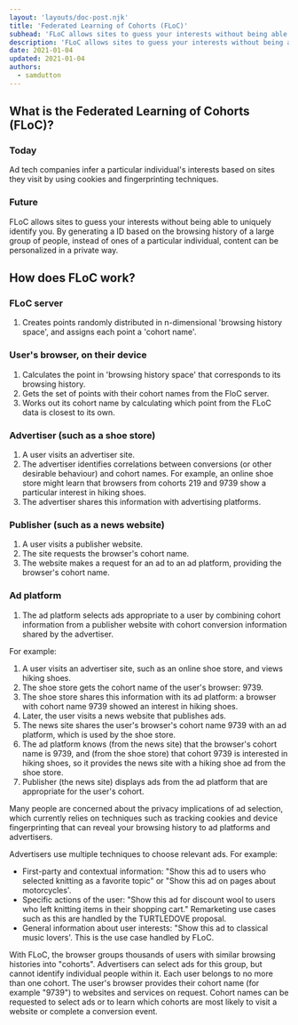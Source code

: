```yaml
---
layout: 'layouts/doc-post.njk'
title: 'Federated Learning of Cohorts (FLoC)'
subhead: 'FLoC allows sites to guess your interests without being able to uniquely identify you.'
description: 'FLoC allows sites to guess your interests without being able to uniquely identify you. By generating a ID based on the browsing history of a large group of people, instead of ones of a particular individual, content can be personalized in a private way.'
date: 2021-01-04
updated: 2021-01-04
authors:
  - samdutton
---
```


## What is the Federated Learning of Cohorts (FLoC)?

### Today
Ad tech companies infer a particular individual's interests based on sites they visit by using cookies and fingerprinting techniques.

### Future
FLoC allows sites to guess your interests without being able to uniquely identify you. By generating a ID based on the browsing history of a large group of people, instead of ones of a particular individual, content can be personalized in a private way.

## How does FLoC work?

### FLoC server
1. Creates points randomly distributed in n-dimensional 'browsing history space', and assigns each point a 'cohort name'.


### User's browser, on their device
1. Calculates the point in 'browsing history space' that corresponds to its browsing history.
1. Gets the set of points with their cohort names from the FloC server.
1. Works out its cohort name by calculating which point from the FLoC data is closest to its own.


### Advertiser (such as a shoe store)
1. A user visits an advertiser site.
1. The advertiser identifies correlations between conversions (or other desirable behaviour) and cohort names. For example, an online shoe store might learn that browsers from cohorts 219 and 9739 show a particular interest in hiking shoes. 
1. The advertiser shares this information with advertising platforms.


### Publisher (such as a news website)
1. A user visits a publisher website.
1. The site requests the browser's cohort name.  
1. The website makes a request for an ad to an ad platform, providing the browser's cohort name.


### Ad platform
1. The ad platform selects ads appropriate to a user by combining cohort information from a publisher website with cohort conversion information shared by the advertiser. 

For example:
1. A user visits an advertiser site, such as an online shoe store, and views hiking shoes.
1. The shoe store gets the cohort name of the user's browser: 9739.
1. The shoe store shares this information with its ad platform: a browser with cohort name 9739 showed an interest in hiking shoes.
1. Later, the user visits a news website that publishes ads.
1. The news site shares the user's browser's cohort name 9739 with an ad platform, which is used by the shoe store.
1. The ad platform knows (from the news site) that the browser's cohort name is 9739, and (from the shoe store) that cohort 9739 is interested in hiking shoes, so it provides the news site with a hiking shoe ad from the shoe store.
1. Publisher (the news site) displays ads from the ad platform that are appropriate for the user's cohort.

Many people are concerned about the privacy implications of ad selection, which currently relies on techniques such as tracking cookies and device fingerprinting that can reveal your browsing history to ad platforms and advertisers.

Advertisers use multiple techniques to choose relevant ads. For example:
* First-party and contextual information: "Show this ad to users who selected knitting as a favorite topic" or "Show this ad on pages about motorcycles'.
* Specific actions of the user: "Show this ad for discount wool to users who left knitting items in their shopping cart." Remarketing use cases such as this are handled by the TURTLEDOVE proposal.
* General information about user interests: "Show this ad to classical music lovers'. This is the use case handled by FLoC.

With FLoC, the browser groups thousands of users with similar browsing histories into "cohorts". Advertisers can select ads for this group, but cannot identify individual people within it. Each user belongs to no more than one cohort. The user's browser provides their cohort name (for example "9739") to websites and services on request. Cohort names can be requested to select ads or to learn which cohorts are most likely to visit a website or complete a conversion event.
